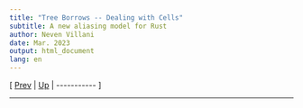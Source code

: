 ```yaml
---
title: "Tree Borrows -- Dealing with Cells"
subtitle: A new aliasing model for Rust
author: Neven Villani
date: Mar. 2023
output: html_document
lang: en
---
```


\[ [Prev](protectors.html) | [Up](index.html) | ----------- \]

---

